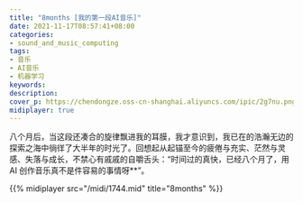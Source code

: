 ```yaml
---
title: "8months [我的第一段AI音乐]"
date: 2021-11-17T08:57:41+08:00
categories:
- sound_and_music_computing
tags:
- 音乐
- AI音乐
- 机器学习
keywords:
description: 
cover_p: https://chendongze.oss-cn-shanghai.aliyuncs.com/ipic/2g7nu.png
midiplayer: true
---
```


八个月后，当这段还凑合的旋律飘进我的耳膜，我才意识到，我已在的浩瀚无边的探索之海中徜徉了大半年的时光了。回想起从起锚至今的疲倦与充实、茫然与灵感、失落与成长，不禁心有戚戚的自嚼舌头：“时间过的真快，已经八个月了，用 AI 创作音乐真不是件容易的事情呀**”。

<!-- {{% music "1895032973" %}} -->

{{% midiplayer src="/midi/1744.mid" title="8months" %}}
